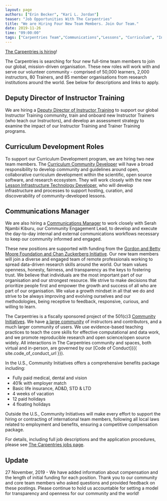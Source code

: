 ```yaml
---
layout: page
authors: ["Erin Becker", "Kari L. Jordan"]
teaser: "Job Opportunities With The Carpentries"
title: "We are Hiring Four New Team Members. Join Our Team."
date: 2019-11-26
time: "09:00:00"
tags: ["Carpentries Team","Communications","Lessons", "Curriculum", "Instructor Development" ]
---
```


[The Carpentries is hiring](https://carpentries.org/jobs/)!

The Carpentries is searching for four new full-time team members to join our global, mission-driven organisation.
These new roles will work with and serve our volunteer community - comprised of 50,000 learners, 2,000 instructors, 80 Trainers,
and 85 member organisations from research institutions around the world. See below for descriptions and links to apply.

## Deputy Director of Instructor Training
We are hiring a [Deputy Director of Instructor Training](https://carpentries.org/deputy-director-of-instructor-training/) to support
our global Instructor Training community, train and onboard new Instructor Trainers (who teach our Instructors), and develop an
assessment strategy to examine the impact of our Instructor Training and Trainer Training programs.

## Curriculum Development Roles  
To support our Curriculum Development program, we are hiring two new team members. The
[Curriculum Community Developer](https://carpentries.org/curriculum-community-developer/) will have a broad responsibility to develop
community and guidelines around open, collaborative curriculum development within the scientific, open source software, and research
ecosystem. They will work closely with the new
[Lesson Infrastructure Technology Developer](https://carpentries.org/lesson-infrastructure-technology-developer),
who will develop infrastructure and processes to support hosting, curation, and discoverability of community-developed lessons.

## Communications Manager
We are also hiring a [Communications Manager](https://carpentries.org/communications-manager/) to work closely with Serah Njambi Kiburu,
our Community Engagement Lead, to develop and execute the day-to-day internal and external communications workflows necessary to keep
our community informed and engaged.

These new positions are supported with funding from the
[Gordon and Betty Moore Foundation and Chan Zuckerberg Initiative](https://carpentries.org/blog/2019/11/czi-moore-grant/).
Our new team members will join a diverse and engaged team of remote professionals working to spread data-driven research skills around
the world. Our team values openness, honesty, fairness, and transparency as the keys to fostering trust. We believe that individuals are
the most important part of our organisation and our strongest resource. We strive to make decisions that prioritize people first and
empower the growth and success of all who are part of our organisation. We value a growth mindset in all that we do and strive to be
always improving and evolving ourselves and our methodologies, being receptive to feedback, responsive, curious, and willing to learn.

The Carpentries is a fiscally sponsored project of the 501(c)3 [Community Initiatives](http://communityin.org/).
We have [a large community](https://carpentries.org/instructors-map/) of instructors and contributors, and a much larger
community of users. We use evidence-based teaching practices to teach the core skills for effective computational and data work, and we
promote reproducible research and open science/open source widely. All interactions in The Carpentries community and spaces, both
virtual and in-person, are governed by our
[Code of Conduct]({{ site.code_of_conduct_url }}).

In the U.S., Community Initiatives offers a comprehensive benefits package including:
- Fully paid medical, dental and vision
- 401k with employer match
- Basic life insurance, AD&D, STD & LTD
- 4 weeks of vacation
- 12 paid holidays
- 4 floating holidays

Outside the U.S., Community Initiatives will make every effort to support the hiring or contracting of international team members,
following all local laws related to employment and benefits, ensuring a competitive compensation package.

For details,
including full job descriptions and the application procedures, please see [The Carpentries jobs page](https://carpentries.org/jobs/).

## Update
27 November, 2019 - We have added information about compensation and the length of initial funding for each position. Thank you to our
community and core team members who asked questions and provided feedback on these postings. Please continue to hold us accountable for
setting a model for transparency and openness for our community and the world!
